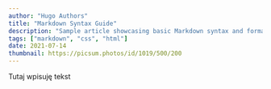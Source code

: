 ```yaml
---
author: "Hugo Authors"
title: "Markdown Syntax Guide"
description: "Sample article showcasing basic Markdown syntax and formatting for HTML elements."
tags: ["markdown", "css", "html"]
date: 2021-07-14
thumbnail: https://picsum.photos/id/1019/500/200
---
```


Tutaj wpisuję tekst
